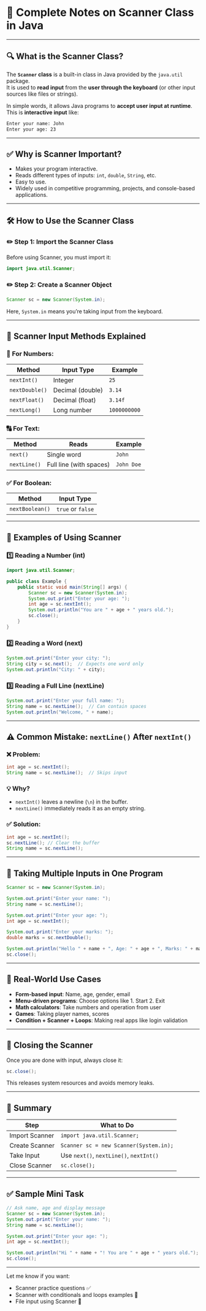 # 📘 Complete Notes on **Scanner Class in Java**

---

## 🔍 What is the Scanner Class?

The **`Scanner` class** is a built-in class in Java provided by the `java.util` package.  
It is used to **read input** from the **user through the keyboard** (or other input sources like files or strings).

In simple words, it allows Java programs to **accept user input at runtime**.  
This is **interactive input** like:
```bash
Enter your name: John
Enter your age: 23
```

---

## ✅ Why is Scanner Important?

- Makes your program interactive.
- Reads different types of inputs: `int`, `double`, `String`, etc.
- Easy to use.
- Widely used in competitive programming, projects, and console-based applications.

---

## 🛠️ How to Use the Scanner Class

### ✏️ Step 1: Import the Scanner Class
Before using Scanner, you must import it:
```java
import java.util.Scanner;
```

### ✏️ Step 2: Create a Scanner Object
```java
Scanner sc = new Scanner(System.in);
```
Here, `System.in` means you’re taking input from the keyboard.

---

## 🧠 Scanner Input Methods Explained

### 🔢 For Numbers:
| Method         | Input Type    | Example |
|----------------|----------------|---------|
| `nextInt()`    | Integer         | `25`    |
| `nextDouble()` | Decimal (double)| `3.14`  |
| `nextFloat()`  | Decimal (float) | `3.14f` |
| `nextLong()`   | Long number     | `1000000000` |

### 🔠 For Text:
| Method         | Reads             | Example |
|----------------|------------------|---------|
| `next()`       | Single word       | `John` |
| `nextLine()`   | Full line (with spaces) | `John Doe` |

### ✅ For Boolean:
| Method           | Input Type    |
|------------------|----------------|
| `nextBoolean()`  | `true` or `false` |

---

## 📌 Examples of Using Scanner

### 1️⃣ Reading a Number (int)
```java
import java.util.Scanner;

public class Example {
    public static void main(String[] args) {
        Scanner sc = new Scanner(System.in);
        System.out.print("Enter your age: ");
        int age = sc.nextInt();
        System.out.println("You are " + age + " years old.");
        sc.close();
    }
}
```

### 2️⃣ Reading a Word (next)
```java
System.out.print("Enter your city: ");
String city = sc.next();  // Expects one word only
System.out.println("City: " + city);
```

### 3️⃣ Reading a Full Line (nextLine)
```java
System.out.print("Enter your full name: ");
String name = sc.nextLine();  // Can contain spaces
System.out.println("Welcome, " + name);
```

---

## ⚠️ Common Mistake: `nextLine()` After `nextInt()`

### ❌ Problem:
```java
int age = sc.nextInt();
String name = sc.nextLine();  // Skips input
```

### 💡 Why?
- `nextInt()` leaves a newline (`\n`) in the buffer.
- `nextLine()` immediately reads it as an empty string.

### ✅ Solution:
```java
int age = sc.nextInt();
sc.nextLine(); // Clear the buffer
String name = sc.nextLine();
```

---

## 🧪 Taking Multiple Inputs in One Program

```java
Scanner sc = new Scanner(System.in);

System.out.print("Enter your name: ");
String name = sc.nextLine();

System.out.print("Enter your age: ");
int age = sc.nextInt();

System.out.print("Enter your marks: ");
double marks = sc.nextDouble();

System.out.println("Hello " + name + ", Age: " + age + ", Marks: " + marks);
sc.close();
```

---

## 🧠 Real-World Use Cases

- **Form-based input**: Name, age, gender, email
- **Menu-driven programs**: Choose options like 1. Start 2. Exit
- **Math calculators**: Take numbers and operation from user
- **Games**: Taking player names, scores
- **Condition + Scanner + Loops**: Making real apps like login validation

---

## 🧼 Closing the Scanner

Once you are done with input, always close it:
```java
sc.close();
```
This releases system resources and avoids memory leaks.

---

## 🧾 Summary

| Step                | What to Do                              |
|---------------------|------------------------------------------|
| Import Scanner      | `import java.util.Scanner;`             |
| Create Scanner      | `Scanner sc = new Scanner(System.in);`  |
| Take Input          | Use `next()`, `nextLine()`, `nextInt()` |
| Close Scanner       | `sc.close();`                            |

---

## ✅ Sample Mini Task

```java
// Ask name, age and display message
Scanner sc = new Scanner(System.in);
System.out.print("Enter your name: ");
String name = sc.nextLine();

System.out.print("Enter your age: ");
int age = sc.nextInt();

System.out.println("Hi " + name + "! You are " + age + " years old.");
sc.close();
```

---

Let me know if you want:
- Scanner practice questions ✅  
- Scanner with conditionals and loops examples 🔁  
- File input using Scanner 📂  
